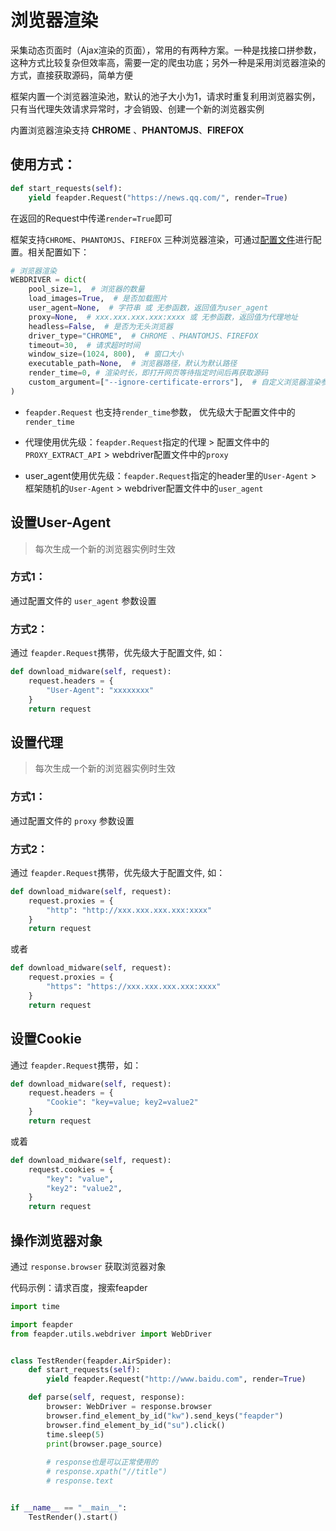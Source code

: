 # 浏览器渲染

采集动态页面时（Ajax渲染的页面），常用的有两种方案。一种是找接口拼参数，这种方式比较复杂但效率高，需要一定的爬虫功底；另外一种是采用浏览器渲染的方式，直接获取源码，简单方便

框架内置一个浏览器渲染池，默认的池子大小为1，请求时重复利用浏览器实例，只有当代理失效请求异常时，才会销毁、创建一个新的浏览器实例

内置浏览器渲染支持 **CHROME** 、**PHANTOMJS**、**FIREFOX**

## 使用方式：

```python
def start_requests(self):
    yield feapder.Request("https://news.qq.com/", render=True)
```
在返回的Request中传递`render=True`即可

框架支持`CHROME`、`PHANTOMJS`、`FIREFOX` 三种浏览器渲染，可通过[配置文件](source_code/配置文件)进行配置。相关配置如下：

```python
# 浏览器渲染
WEBDRIVER = dict(
    pool_size=1,  # 浏览器的数量
    load_images=True,  # 是否加载图片
    user_agent=None,  # 字符串 或 无参函数，返回值为user_agent
    proxy=None,  # xxx.xxx.xxx.xxx:xxxx 或 无参函数，返回值为代理地址
    headless=False,  # 是否为无头浏览器
    driver_type="CHROME",  # CHROME 、PHANTOMJS、FIREFOX
    timeout=30,  # 请求超时时间
    window_size=(1024, 800),  # 窗口大小
    executable_path=None,  # 浏览器路径，默认为默认路径
    render_time=0, # 渲染时长，即打开网页等待指定时间后再获取源码
    custom_argument=["--ignore-certificate-errors"],  # 自定义浏览器渲染参数
)
```

 - `feapder.Request` 也支持`render_time`参数， 优先级大于配置文件中的`render_time`

 - 代理使用优先级：`feapder.Request`指定的代理 > 配置文件中的`PROXY_EXTRACT_API` > webdriver配置文件中的`proxy`

 - user_agent使用优先级：`feapder.Request`指定的header里的`User-Agent` > 框架随机的`User-Agent` > webdriver配置文件中的`user_agent`

## 设置User-Agent

> 每次生成一个新的浏览器实例时生效

### 方式1：

通过配置文件的 `user_agent` 参数设置

### 方式2：

通过 `feapder.Request`携带，优先级大于配置文件, 如：

```python
def download_midware(self, request):
    request.headers = {
        "User-Agent": "xxxxxxxx"
    }
    return request
```

## 设置代理

> 每次生成一个新的浏览器实例时生效

### 方式1：

通过配置文件的 `proxy` 参数设置

### 方式2：

通过 `feapder.Request`携带，优先级大于配置文件, 如：

```python
def download_midware(self, request):
    request.proxies = {
        "http": "http://xxx.xxx.xxx.xxx:xxxx"
    }
    return request
```

或者

```python
def download_midware(self, request):
    request.proxies = {
        "https": "https://xxx.xxx.xxx.xxx:xxxx"
    }
    return request
```
    
## 设置Cookie

通过 `feapder.Request`携带，如：

```python
def download_midware(self, request):
    request.headers = {
        "Cookie": "key=value; key2=value2"
    }
    return request
```

或着

```python
def download_midware(self, request):
    request.cookies = {
        "key": "value",
        "key2": "value2",
    }
    return request
```

## 操作浏览器对象

通过 `response.browser` 获取浏览器对象

代码示例：请求百度，搜索feapder

```python
import time

import feapder
from feapder.utils.webdriver import WebDriver


class TestRender(feapder.AirSpider):
    def start_requests(self):
        yield feapder.Request("http://www.baidu.com", render=True)

    def parse(self, request, response):
        browser: WebDriver = response.browser
        browser.find_element_by_id("kw").send_keys("feapder")
        browser.find_element_by_id("su").click()
        time.sleep(5)
        print(browser.page_source)
        
        # response也是可以正常使用的
        # response.xpath("//title")
        # response.text


if __name__ == "__main__":
    TestRender().start()

```
